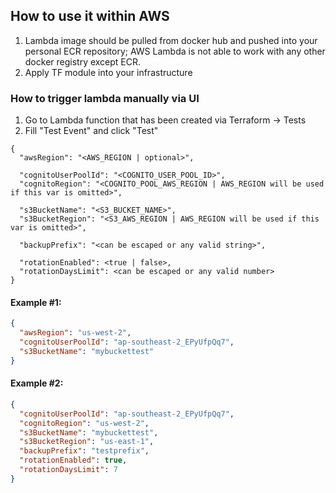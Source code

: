 ## How to use it within AWS

1. Lambda image should be pulled from docker hub and pushed into your personal ECR repository; AWS Lambda is not able to
   work with any other docker registry except ECR.
2. Apply TF module into your infrastructure

### How to trigger lambda manually via UI

1. Go to Lambda function that has been created via Terraform -> Tests
2. Fill "Test Event" and click "Test"

```
{
  "awsRegion": "<AWS_REGION | optional>",
  
  "cognitoUserPoolId": "<COGNITO_USER_POOL_ID>",
  "cognitoRegion": "<COGNITO_POOL_AWS_REGION | AWS_REGION will be used if this var is omitted>",
  
  "s3BucketName": "<S3_BUCKET_NAME>",
  "s3BucketRegion": "<S3_AWS_REGION | AWS_REGION will be used if this var is omitted>",
  
  "backupPrefix": "<can be escaped or any valid string>",
  
  "rotationEnabled": <true | false>,
  "rotationDaysLimit": <can be escaped or any valid number>
}
```

#### Example #1:

```json
{
  "awsRegion": "us-west-2",
  "cognitoUserPoolId": "ap-southeast-2_EPyUfpQq7",
  "s3BucketName": "mybuckettest"
}
```

#### Example #2:

```json
{
  "cognitoUserPoolId": "ap-southeast-2_EPyUfpQq7",
  "cognitoRegion": "us-west-2",
  "s3BucketName": "mybuckettest",
  "s3BucketRegion": "us-east-1",
  "backupPrefix": "testprefix",
  "rotationEnabled": true,
  "rotationDaysLimit": 7
}
```
